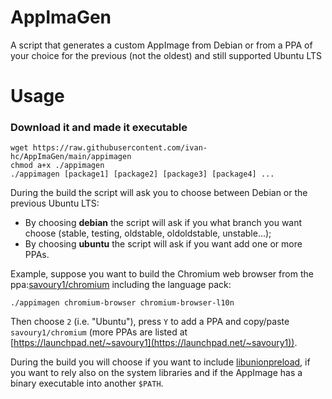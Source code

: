 # AppImaGen
A script that generates a custom AppImage from Debian or from a PPA of your choice for the previous (not the oldest) and still supported Ubuntu LTS

# Usage
### Download it and made it executable

    wget https://raw.githubusercontent.com/ivan-hc/AppImaGen/main/appimagen
    chmod a+x ./appimagen
    ./appimagen [package1] [package2] [package3] [package4] ...
During the build the script will ask you to choose between Debian or the previous Ubuntu LTS:
- By choosing **debian** the script will ask if you what branch you want choose (stable, testing, oldstable, oldoldstable, unstable...);
- By choosing **ubuntu** the script will ask if you want add one or more PPAs.

Example, suppose you want to build the Chromium web browser from the ppa:[savoury1/chromium](https://launchpad.net/~savoury1/+archive/ubuntu/chromium) including the language pack:

    ./appimagen chromium-browser chromium-browser-l10n
    
Then choose `2` (i.e. "Ubuntu"), press `Y` to add a PPA and copy/paste `savoury1/chromium` (more PPAs are listed at [https://launchpad.net/~savoury1](https://launchpad.net/~savoury1)).

During the build you will choose if you want to include [libunionpreload](https://github.com/project-portable/libunionpreload), if you want to rely also on the system libraries and if the AppImage has a binary executable into another `$PATH`.
